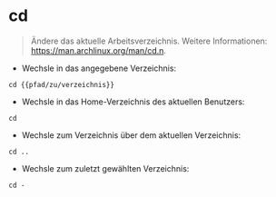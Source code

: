 # cd

> Ändere das aktuelle Arbeitsverzeichnis.
> Weitere Informationen: <https://man.archlinux.org/man/cd.n>.

- Wechsle in das angegebene Verzeichnis:

`cd {{pfad/zu/verzeichnis}}`

- Wechsle in das Home-Verzeichnis des aktuellen Benutzers:

`cd`

- Wechsle zum Verzeichnis über dem aktuellen Verzeichnis:

`cd ..`

- Wechsle zum zuletzt gewählten Verzeichnis:

`cd -`
